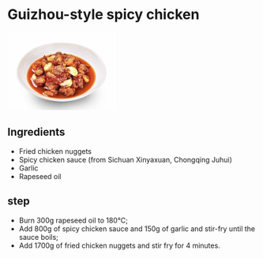 # Guizhou-style spicy chicken

![贵州风味辣子鸡](/images/贵州风味辣子鸡.png)

## Ingredients

- Fried chicken nuggets
- Spicy chicken sauce (from Sichuan Xinyaxuan, Chongqing Juhui)
- Garlic
- Rapeseed oil

## step

- Burn 300g rapeseed oil to 180℃;
- Add 800g of spicy chicken sauce and 150g of garlic and stir-fry until the sauce boils;
- Add 1700g of fried chicken nuggets and stir fry for 4 minutes.

